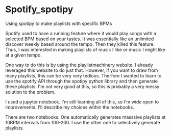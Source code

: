 # Spotify_spotipy
Using spotipy to make playlists with specific BPMs

Spotify used to have a running feature where it would play songs with a selected BPM based on your tastes. It was essentially like an unlimited discover weekly based around the tempo. Then they killed this feature. Thus, I was interested in making playlists of music I like or music I might like at a given tempo. 

One way to do this is by using the playlistmachinery website. I already leveraged this website to do just that. However, if you want to draw from many playlists, this can be very very tedious. Therfore I wanted to learn to use the spotify API through the spotipy python library and then generate these playlists. I'm not very good at this, so this is probably a very messy solution to the problem.

I used a jupyter notebook. I'm still learning all of this, so I'm wide open to improvements. I'll describe my choices within the notebooks.

There are two notebooks. One automatically generates masssive playlists at 10BPM intervals from 100-200. I use the other one to selectively generate playlists.
